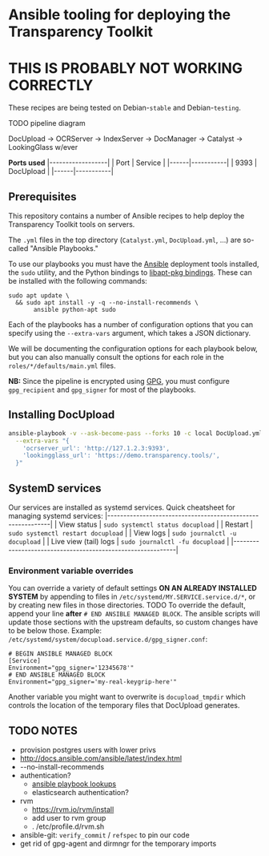 # Ansible tooling for deploying the Transparency Toolkit

# THIS IS PROBABLY NOT WORKING CORRECTLY

These recipes are being tested on Debian-`stable` and Debian-`testing`.

TODO pipeline diagram

DocUpload -> OCRServer -> IndexServer -> DocManager -> Catalyst -> LookingGlass w/ever

**Ports used**
|------------------|
| Port | Service   |
|------|-----------|
| 9393 | DocUpload |
|------|-----------|


## Prerequisites

This repository contains a number of Ansible recipes to help deploy the Transparency Toolkit tools on servers.

The `.yml` files in the top directory (`Catalyst.yml`, `DocUpload.yml`, ...) are so-called "Ansible Playbooks."

To use our playbooks you must have the [Ansible](https://ansible.com/)
deployment tools installed, the `sudo` utility, and the Python bindings to
[libapt-pkg bindings](https://pypi.org/project/python-apt/).
These can be installed with the following commands:
```shell
sudo apt update \
  && sudo apt install -y -q --no-install-recommends \
       ansible python-apt sudo
```

Each of the playbooks has a number of configuration options that you can
specify using the `--extra-vars` argument, which takes a JSON dictionary.

We will be documenting the configuration options for each playbook below, but
you can also manually consult the options for each role in
the `roles/*/defaults/main.yml` files.

**NB:** Since the pipeline is encrypted using [GPG](https://gnupg.org/), you must configure `gpg_recipient` and `gpg_signer` for most of the playbooks.

## Installing DocUpload

```bash
ansible-playbook -v --ask-become-pass --forks 10 -c local DocUpload.yml \
  --extra-vars "{
    'ocrserver_url': 'http://127.1.2.3:9393',
    'lookingglass_url': 'https://demo.transparency.tools/',
  }"
```

## SystemD services

Our services are installed as systemd services.
Quick cheatsheet for managing systemd services:
|------------------------------------------------------------|
| View status           | `sudo systemctl status docupload`  |
| Restart               | `sudo systemctl restart docupload` |
| View logs             | `sudo journalctl -u docupload`     |
| Live view (tail) logs | `sudo journalctl -fu docupload`    |
|------------------------------------------------------------|


### Environment variable overrides

You can override a variety of default settings **ON AN ALREADY INSTALLED SYSTEM** by appending to files in `/etc/systemd/MY.SERVICE.service.d/*`, or by creating new files in those directories.
TODO
To override the default, append your line **after** `# END ANSIBLE MANAGED BLOCK`. The ansible scripts will update those sections with the upstream defaults, so custom changes have to be below those.
Example: `/etc/systemd/system/docupload.service.d/gpg_signer.conf`:
```systemd
# BEGIN ANSIBLE MANAGED BLOCK
[Service]
Environment="gpg_signer='12345678'"
# END ANSIBLE MANAGED BLOCK
Environment="gpg_signer='my-real-keygrip-here'"
```

Another variable you might want to overwrite is `docupload_tmpdir` which controls the location of the temporary files that DocUpload generates.

## TODO NOTES
- provision postgres users with lower privs
- http://docs.ansible.com/ansible/latest/index.html
- --no-install-recommends
- authentication?
  - [ansible playbook lookups](http://docs.ansible.com/ansible/latest/playbooks_lookups.html#examples)
  - elasticsearch authentication?
- rvm
  - https://rvm.io/rvm/install
  - add user to rvm group
  - . /etc/profile.d/rvm.sh
- ansible-git:  `verify_commit` / `refspec` to pin our code
- get rid of gpg-agent and dirmngr for the temporary imports
